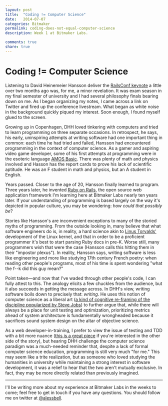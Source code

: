 ```yaml
---
layout: post
title:  "Coding != Computer Science"
date:   2014-07-07
categories: Bitmaker
permalink: coding-does-not-equal-computer-science
description: Week 1 at Bitmaker Labs.

comments: true
share: true
---
```

# Coding != Computer Science

Listening to David Heinemeier Hansson deliver the [RailsConf keynote](https://www.youtube.com/watch?v=9LfmrkyP81M) a little over two months ago was, for me, a minor revelation. It was exam season in my final semester of university and I had several philosophy finals bearing down on me. As I began organizing my notes, I came across a link on Twitter and fired up the conference livestream. What began as white noise in the background quickly piqued my interest. Soon enough, I found myself glued to the screen.

Growing up in Copenhagen, DHH loved tinkering with computers and tried to learn programming on three separate occasions. In retrospect, he says, his early, uninspiring attempts at writing software had one important thing in common: each time he had tried and failed, Hansson had encountered programming in the context of computer science. As a gamer and aspiring video game developer, some of his first attempts at programming were in the esoteric language [AMOS Basic](http://en.wikipedia.org/wiki/BASIC). There was plenty of math and physics involved and Hasson has the report cards to prove his lack of scientific aptitude. He was an F student in math and physics, but an A student in English.

Years passed. Closer to the age of 20, Hansson finally learned to program. Three years later, he invented [Ruby on Rails](http://rubyonrails.org/), the open source web application framework I'm learning here at Bitmaker Labs nearly ten years later. If your understanding of programming is based largely on the way it's depicted in popular culture, you may be wondering: *how could that possibly be*?

Stories like Hansson's are inconvenient exceptions to many of the storied myths of programming. From the outside looking in, many believe that what software engineers do is, in reality, a hard science akin to [Linus Torvalds'](http://en.wikipedia.org/wiki/Linus_Torvalds) development of the Linux kernel, and that in order to be a proficient programmer it's best to start parsing Ruby docs in pre-K. Worse still, many programmers wish that were the case (Hansson calls this hitting them in their "impostor plexus"). In reality, Hansson says, writing software is less like engineering and more like studying 17th century French poetry: when reading other people's programs, most of his time is spent wondering "what the f--k did this guy mean?"

Point taken—and now that I've waded through other people's code, I can fully attest to this. The analogy elicits a few chuckles from the audience, but it also succeeds in getting the message across. In DHH's view, writing software boils down to precisely that: *writing*. He uses this notion of computer science as a liberal art ([a kind of cognitive re-framing of the discipline popularized by Steve Jobs](https://www.youtube.com/watch?v=IY7EsTnUSxY)) to further argue that, while there will always be a place for unit testing and optimization, prioritizing metrics ahead of system architecture is fundamentally wrongheaded because it sacrifices sound system design on the altar of objective science.

As a web developer-in-training, I prefer to view the issue of testing and TDD with a bit more nuance ([this is a great piece](https://www.destroyallsoftware.com/blog/2014/tdd-straw-men-and-rhetoric) if you're interested in the other side of the story), but hearing DHH challenge the computer science paradigm was a much-needed reminder that, despite a lack of formal computer science education, programming is still very much "for me." This may seem like a trite realization, but as someone who loved studying the humanities in university while maintaining a strong interest in software development, it was a relief to hear that the two aren't mutually exclusive. In fact, they may be more directly related than previously imagined.

***
I'll be writing more about my experience at Bitmaker Labs in the weeks to come; feel free to get in touch if you have any questions. You should follow me on twitter at [@alessbell](http://www.twitter.com/alessbell).